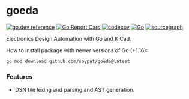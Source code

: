 # goeda
[![go.dev reference](https://pkg.go.dev/badge/github.com/soypat/goeda)](https://pkg.go.dev/github.com/soypat/goeda)
[![Go Report Card](https://goreportcard.com/badge/github.com/soypat/goeda)](https://goreportcard.com/report/github.com/soypat/goeda)
[![codecov](https://codecov.io/gh/soypat/goeda/branch/main/graph/badge.svg)](https://codecov.io/gh/soypat/goeda)
[![Go](https://github.com/soypat/goeda/actions/workflows/go.yml/badge.svg)](https://github.com/soypat/goeda/actions/workflows/go.yml)
[![sourcegraph](https://sourcegraph.com/github.com/soypat/goeda/-/badge.svg)](https://sourcegraph.com/github.com/soypat/goeda?badge)
<!--
[![License: MIT](https://img.shields.io/badge/License-MIT-yellow.svg)](https://opensource.org/licenses/MIT) 

[![stability-experimental](https://img.shields.io/badge/stability-experimental-orange.svg)](https://github.com/emersion/stability-badges#experimental)

See https://github.com/emersion/stability-badges#unstable for more stability badges.
-->

Electronics Design Automation with Go and KiCad.

How to install package with newer versions of Go (+1.16):
```sh
go mod download github.com/soypat/goeda@latest
```

### Features
- DSN file lexing and parsing and AST generation.

<!--
## Setting up codecov CI
This instructive will allow for tests to run on pull requests and pushes to your repository.

1. Create an account on [codecov.io](https://app.codecov.io/)

2. Setup repository on codecov and obtain the CODECOV_TOKEN token, which is a string of base64 characters.

3. Open up the github repository for this project and go to `Settings -> Secrets and variables -> Actions`. Once there create a New Repository Secret. Name it `CODECOV_TOKEN` and copy paste the token obtained in the previous step in the `secret` input box. Click "Add secret".

-->
